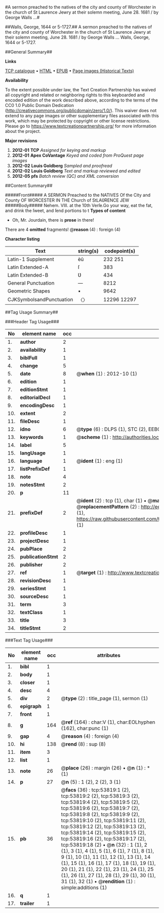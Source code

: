#A sermon preached to the natives of the city and county of Worchester in the church of St Laurence Jewry at their solemn meeting, June 28. 1681 / by George Walls ...#

##Walls, George, 1644 or 5-1727.##
A sermon preached to the natives of the city and county of Worchester in the church of St Laurence Jewry at their solemn meeting, June 28. 1681 / by George Walls ...
Walls, George, 1644 or 5-1727.

##General Summary##

**Links**

[TCP catalogue](http://www.ota.ox.ac.uk/tcp/)  • 
[HTML](http://tei.it.ox.ac.uk/tcp/Texts-HTML/free/A67/A67427.html)  • 
[EPUB](http://tei.it.ox.ac.uk/tcp/Texts-EPUB/free/A67/A67427.epub) • 
[Page images (Historical Texts)](https://historicaltexts.jisc.ac.uk/eebo-12089962e)

**Availability**

To the extent possible under law, the Text Creation Partnership has waived all copyright and related or neighboring rights to this keyboarded and encoded edition of the work described above, according to the terms of the CC0 1.0 Public Domain Dedication (http://creativecommons.org/publicdomain/zero/1.0/). This waiver does not extend to any page images or other supplementary files associated with this work, which may be protected by copyright or other license restrictions. Please go to https://www.textcreationpartnership.org/ for more information about the project.

**Major revisions**

1. __2012-01__ __TCP__ *Assigned for keying and markup*
1. __2012-01__ __Apex CoVantage__ *Keyed and coded from ProQuest page images*
1. __2012-02__ __Louis Goldberg__ *Sampled and proofread*
1. __2012-02__ __Louis Goldberg__ *Text and markup reviewed and edited*
1. __2012-05__ __pfs__ *Batch review (QC) and XML conversion*

##Content Summary##

#####Front#####
A SERMON Preached to the NATIVES Of the City and County OF WORCESTER IN THE Church of StLAƲRENCE JEW
#####Body#####
Nehem. VIII. at the 10th Verſe.Go your way, eat the fat, and drink the ſweet, and ſend portions to t
**Types of content**

  * Oh, Mr. Jourdain, there is **prose** in there!

There are 4 **omitted** fragments! 
 @__reason__ (4) : foreign (4)

**Character listing**


|Text|string(s)|codepoint(s)|
|---|---|---|
|Latin-1 Supplement|èû|232 251|
|Latin Extended-A|ſ|383|
|Latin Extended-B|Ʋ|434|
|General Punctuation|—|8212|
|Geometric Shapes|▪|9642|
|CJKSymbolsandPunctuation|〈〉|12296 12297|

##Tag Usage Summary##

###Header Tag Usage###

|No|element name|occ|attributes|
|---|---|---|---|
|1.|__author__|2||
|2.|__availability__|1||
|3.|__biblFull__|1||
|4.|__change__|5||
|5.|__date__|8| @__when__ (1) : 2012-10 (1)|
|6.|__edition__|1||
|7.|__editionStmt__|1||
|8.|__editorialDecl__|1||
|9.|__encodingDesc__|1||
|10.|__extent__|2||
|11.|__fileDesc__|1||
|12.|__idno__|6| @__type__ (6) : DLPS (1), STC (2), EEBO-CITATION (1), OCLC (1), VID (1)|
|13.|__keywords__|1| @__scheme__ (1) : http://authorities.loc.gov/ (1)|
|14.|__label__|5||
|15.|__langUsage__|1||
|16.|__language__|1| @__ident__ (1) : eng (1)|
|17.|__listPrefixDef__|1||
|18.|__note__|4||
|19.|__notesStmt__|2||
|20.|__p__|11||
|21.|__prefixDef__|2| @__ident__ (2) : tcp (1), char (1)  •  @__matchPattern__ (2) : ([0-9\-]+):([0-9IVX]+) (1), (.+) (1)  •  @__replacementPattern__ (2) : http://eebo.chadwyck.com/downloadtiff?vid=$1&page=$2 (1), https://raw.githubusercontent.com/textcreationpartnership/Texts/master/tcpchars.xml#$1 (1)|
|22.|__profileDesc__|1||
|23.|__projectDesc__|1||
|24.|__pubPlace__|2||
|25.|__publicationStmt__|2||
|26.|__publisher__|2||
|27.|__ref__|1| @__target__ (1) : http://www.textcreationpartnership.org/docs/. (1)|
|28.|__revisionDesc__|1||
|29.|__seriesStmt__|1||
|30.|__sourceDesc__|1||
|31.|__term__|3||
|32.|__textClass__|1||
|33.|__title__|3||
|34.|__titleStmt__|2||


###Text Tag Usage###

|No|element name|occ|attributes|
|---|---|---|---|
|1.|__bibl__|1||
|2.|__body__|1||
|3.|__closer__|1||
|4.|__desc__|4||
|5.|__div__|2| @__type__ (2) : title_page (1), sermon (1)|
|6.|__epigraph__|1||
|7.|__front__|1||
|8.|__g__|164| @__ref__ (164) : char:V (1), char:EOLhyphen (162), char:punc (1)|
|9.|__gap__|4| @__reason__ (4) : foreign (4)|
|10.|__hi__|138| @__rend__ (8) : sup (8)|
|11.|__item__|3||
|12.|__list__|1||
|13.|__note__|26| @__place__ (26) : margin (26)  •  @__n__ (1) : * (1)|
|14.|__p__|27| @__n__ (5) : 1 (2), 2 (2), 3 (1)|
|15.|__pb__|36| @__facs__ (36) : tcp:53819:1 (2), tcp:53819:2 (2), tcp:53819:3 (2), tcp:53819:4 (2), tcp:53819:5 (2), tcp:53819:6 (2), tcp:53819:7 (2), tcp:53819:8 (2), tcp:53819:9 (2), tcp:53819:10 (2), tcp:53819:11 (2), tcp:53819:12 (2), tcp:53819:13 (2), tcp:53819:14 (2), tcp:53819:15 (2), tcp:53819:16 (2), tcp:53819:17 (2), tcp:53819:18 (2)  •  @__n__ (32) : 1 (1), 2 (1), 3 (1), 4 (1), 5 (1), 6 (1), 7 (1), 8 (1), 9 (1), 10 (1), 11 (1), 12 (1), 13 (1), 14 (1), 15 (1), 16 (1), 17 (1), 18 (1), 19 (1), 20 (1), 21 (1), 22 (1), 23 (1), 24 (1), 25 (1), 26 (1), 27 (1), 28 (1), 29 (1), 30 (1), 31 (1), 32 (1)  •  @__rendition__ (1) : simple:additions (1)|
|16.|__q__|1||
|17.|__trailer__|1||
